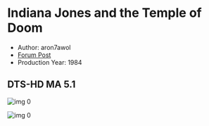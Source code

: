 # Indiana Jones and the Temple of Doom

* Author: aron7awol
* [Forum Post](https://www.avsforum.com/threads/bass-eq-for-filtered-movies.2995212/post-57014896)
* Production Year: 1984

## DTS-HD MA 5.1

![img 0](https://i.imgur.com/pWY57nt.jpg)

![img 0](https://i.imgur.com/Taib8yj.png)

